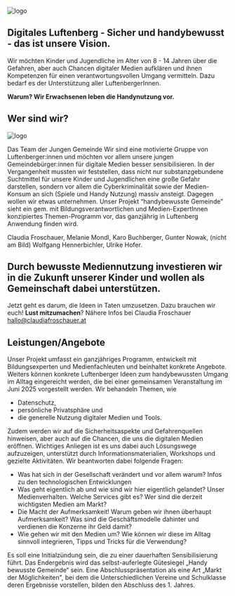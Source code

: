 ![logo](/images/logo.jpg)

## Digitales Luftenberg - Sicher und handybewusst - das ist unsere Vision.

Wir möchten Kinder und Jugendliche im Alter von 8 - 14 Jahren über die Gefahren, aber auch Chancen digitaler Medien aufklären und ihnen Kompetenzen für einen verantwortungsvollen Umgang vermitteln. Dazu bedarf es der Unterstützung aller LuftenbergerInnen.

**Warum? Wir Erwachsenen leben die Handynutzung vor.**

## Wer sind wir? 

![logo](/images/team.jpg)

Das Team der Jungen Gemeinde
Wir sind eine motivierte Gruppe von Luftenberger:innen und möchten vor allem unsere jungen Gemeindebürger:innen für digitale Medien besser sensibilisieren. In der Vergangenheit mussten wir feststellen, dass nicht nur substanzgebundene Suchtmittel für unsere Kinder und Jugendlichen eine große Gefahr darstellen, sondern vor allem die Cyberkriminalität sowie der Medien-Konsum an sich (Spiele und Handy Nutzung)  massiv ansteigt. Dagegen wollen wir etwas unternehmen. Unser Projekt “handybewusste Gemeinde” sieht ein gem. mit Bildungsverantwortlichen und Medien-ExpertInnen konzipiertes Themen-Programm vor, das ganzjährig in Luftenberg Anwendung finden wird. 

Claudia Froschauer,  Melanie Mondl, Karo Buchberger, Gunter Nowak, (nicht am Bild) Wolfgang Hennerbichler, Ulrike Hofer.

## Durch bewusste Mediennutzung investieren wir in die Zukunft unserer Kinder und wollen als Gemeinschaft dabei unterstützen. 
Jetzt geht es darum, die Ideen in Taten umzusetzen. Dazu brauchen wir euch!
**Lust mitzumachen**? Nähere Infos bei Claudia Froschauer hallo@claudiafroschauer.at


## Leistungen/Angebote
Unser Projekt umfasst ein ganzjähriges Programm, entwickelt mit Bildungsexperten und Medienfachleuten und beinhaltet konkrete Angebote.
Weiters können konkrete Luftenberger Ideen zum handybewussten Umgang im Alltag eingereicht werden, die bei einer gemeinsamen Veranstaltung im Juni 2025 vorgestellt werden.
Wir behandeln Themen, wie 
- Datenschutz, 
- persönliche Privatsphäre und 
- die generelle Nutzung digitaler Medien und Tools. 

Zudem werden wir auf die Sicherheitsaspekte und Gefahrenquellen hinweisen, aber auch auf 
die Chancen, die uns die digitalen Medien eröffnen.
Wichtiges Anliegen ist es uns dabei auch Lösungswege aufzuzeigen, unterstützt durch Informationsmaterialien, Workshops und gezielte Aktivitäten.
Wir beantworten dabei  folgende Fragen:
- Was hat sich in der Gesellschaft verändert und vor allem warum? Infos zu den technologischen Entwicklungen
- Was geht eigentlich ab und wie sind wir hier eigentlich gelandet?  Unser Medienverhalten. Welche Services gibt es? Wer sind die derzeit wichtigsten Medien am Markt?
- Die Macht der Aufmerksamkeit! Warum geben wir ihnen überhaupt Aufmerksamkeit? Was sind die Geschäftsmodelle dahinter und verdienen die Konzerne ihr Geld damit?
- Wie gehen wir mit den Medien um? Wie können wir diese im Alltag sinnvoll integrieren, Tipps und Tricks für die Verwendung?

Es soll eine Initialzündung sein, die zu einer dauerhaften Sensibilisierung führt. Das Endergebnis wird das selbst-auferlegte Gütesiegel „Handy bewusste Gemeinde“ sein. Eine Abschlusspräsentation als eine Art „Markt der Möglichkeiten", bei dem die Unterschiedlichen Vereine und Schulklasse deren Ergebnisse vorstellen, bilden den Abschluss des 1. Jahres.
